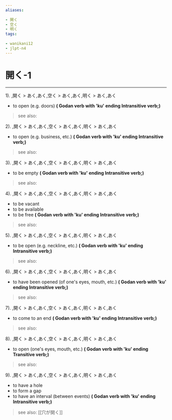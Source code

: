 ```yaml
---
aliases:
    
- 開く
- 空く
- 明く
tags:
    
- wanikani12
- jlpt-n4
---
```


# 開く-1
---
1).
,開く > あく,あく,空く > あく,あく,明く > あく,あく

- to open (e.g. doors)
**( Godan verb with 'ku' ending Intransitive verb;)**
> see also: 
            
2).
,開く > あく,あく,空く > あく,あく,明く > あく,あく

- to open (e.g. business, etc.)
**( Godan verb with 'ku' ending Intransitive verb;)**
> see also: 
            
3).
,開く > あく,あく,空く > あく,あく,明く > あく,あく

- to be empty
**( Godan verb with 'ku' ending Intransitive verb;)**
> see also: 
            
4).
,開く > あく,あく,空く > あく,あく,明く > あく,あく

- to be vacant
- to be available
- to be free
**( Godan verb with 'ku' ending Intransitive verb;)**
> see also: 
            
5).
,開く > あく,あく,空く > あく,あく,明く > あく,あく

- to be open (e.g. neckline, etc.)
**( Godan verb with 'ku' ending Intransitive verb;)**
> see also: 
            
6).
,開く > あく,あく,空く > あく,あく,明く > あく,あく

- to have been opened (of one's eyes, mouth, etc.)
**( Godan verb with 'ku' ending Intransitive verb;)**
> see also: 
            
7).
,開く > あく,あく,空く > あく,あく,明く > あく,あく

- to come to an end
**( Godan verb with 'ku' ending Intransitive verb;)**
> see also: 
            
8).
,開く > あく,あく,空く > あく,あく,明く > あく,あく

- to open (one's eyes, mouth, etc.)
**( Godan verb with 'ku' ending Transitive verb;)**
> see also: 
            
9).
,開く > あく,あく,空く > あく,あく,明く > あく,あく

- to have a hole
- to form a gap
- to have an interval (between events)
**( Godan verb with 'ku' ending Intransitive verb;)**
> see also:  [[穴が開く]]
            